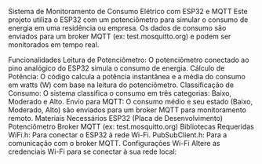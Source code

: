 Sistema de Monitoramento de Consumo Elétrico com ESP32 e MQTT
Este projeto utiliza o ESP32 com um potenciômetro para simular o consumo de energia em uma residência ou empresa. Os dados de consumo são enviados para um broker MQTT (ex: test.mosquitto.org) e podem ser monitorados em tempo real.

Funcionalidades
Leitura de Potenciômetro: O potenciômetro conectado ao pino analógico do ESP32 simula o consumo de energia.
Cálculo de Potência: O código calcula a potência instantânea e a média do consumo em watts (W) com base na leitura do potenciômetro.
Classificação de Consumo: O sistema classifica o consumo em três categorias: Baixo, Moderado e Alto.
Envio para MQTT: O consumo médio e seu estado (Baixo, Moderado, Alto) são enviados para um broker MQTT para monitoramento remoto.
Materiais Necessários
ESP32 (Placa de Desenvolvimento)
Potenciômetro
Broker MQTT (ex: test.mosquitto.org)
Bibliotecas Requeridas
WiFi.h: Para conectar o ESP32 à rede Wi-Fi.
PubSubClient.h: Para a comunicação com o broker MQTT.
Configurações
Wi-Fi
Altere as credenciais Wi-Fi para se conectar à sua rede local:
